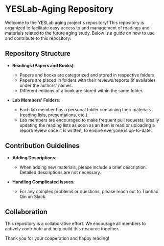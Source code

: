 # YESLab-Aging Repository

Welcome to the YESLab aging project's repository! This repository is organized to facilitate easy access to and management of readings and materials related to the future aging study. Below is a guide on how to use and contribute to this repository:

## Repository Structure

- **Readings (Papers and Books)**: 
  - Papers and books are categorized and stored in respective folders.
  - Papers are placed in folders with their reviews/reports (if available) under the authors' names.
  - Different editions of a book are stored within the same folder.

- **Lab Members' Folders**:
  - Each lab member has a personal folder containing their materials (reading lists, presentations, etc.).
  - Lab members are encouraged to make frequent pull requests, ideally updating the reading lists as soon as an item is read or uploading a report/review once it is written, to ensure everyone is up-to-date.

## Contribution Guidelines

- **Adding Descriptions**: 
  - When adding new materials, please include a brief description. Detailed descriptions are not necessary.
  
- **Handling Complicated Issues**: 
  - For any complex problems or questions, please reach out to Tianhao Qin on Slack.

## Collaboration

This repository is a collaborative effort. We encourage all members to actively contribute and help build this resource together.

Thank you for your cooperation and happy reading!
